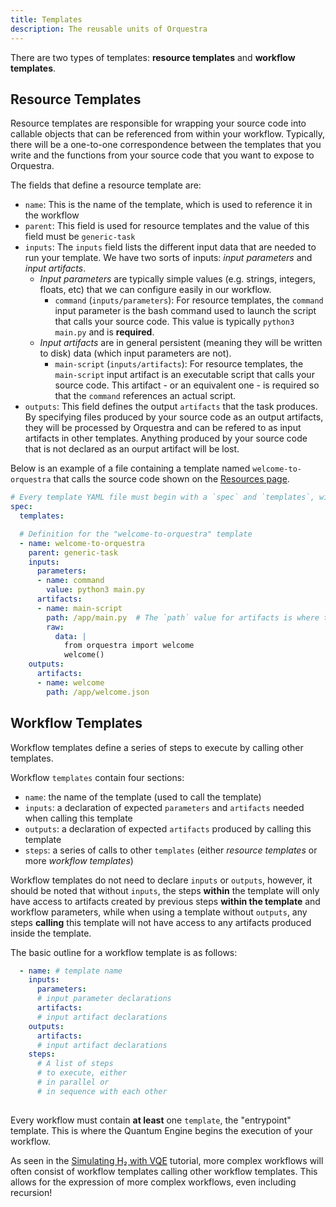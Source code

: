 ```yaml
---
title: Templates 
description: The reusable units of Orquestra
---
```


There are two types of templates: **resource templates** and **workflow templates**.

## Resource Templates

Resource templates are responsible for wrapping your source code into callable objects that can be referenced from within your workflow. Typically, there will be a one-to-one correspondence between the templates that you write and the functions from your source code that you want to expose to Orquestra. 

The fields that define a resource template are:
 - `name`: This is the name of the template, which is used to reference it in the workflow
 - `parent`: This field is used for resource templates and the value of this field must be `generic-task`
 - `inputs`: The `inputs` field lists the different input data that are needed to run your template. We have two sorts of inputs: *input parameters* and *input artifacts*. 
   - *Input parameters* are typically simple values (e.g. strings, integers, floats, etc) that we can configure easily in our workflow.
      - `command` (`inputs/parameters`): For resource templates, the `command` input parameter is the bash command used to launch the script that calls your source code. This value is typically `python3 main.py` and is **required**.
   - *Input artifacts* are in general persistent (meaning they will be written to disk) data (which input parameters are not).
      - `main-script` (`inputs/artifacts`): For resource templates, the `main-script` input artifact is an executable script that calls your source code. This artifact - or an equivalent one - is required so that the `command` references an actual script.
 - `outputs`: This field defines the output `artifacts` that the task produces. By specifying files produced by your source code as an output artifacts, they will be processed by Orquestra and can be refered to as input artifacts in other templates. Anything produced by your source code that is not declared as an ourput artifact will be lost.

Below is an example of a file containing a template named `welcome-to-orquestra` that calls the source code shown on the [Resources page](https://orquestra.io/docs/qe/definingaworkflow/resources).

```YAML
# Every template YAML file must begin with a `spec` and `templates`, without which your template won't compile.
spec:
  templates:

  # Definition for the "welcome-to-orquestra" template
  - name: welcome-to-orquestra
    parent: generic-task
    inputs:
      parameters:
      - name: command
        value: python3 main.py
      artifacts:
      - name: main-script
        path: /app/main.py  # The `path` value for artifacts is where they are placed and they must be under the `app` directory
        raw:
          data: |
            from orquestra import welcome
            welcome()
    outputs:
      artifacts:
      - name: welcome
        path: /app/welcome.json
```

## Workflow Templates

Workflow templates define a series of steps to execute by calling other templates.

Workflow `templates` contain four sections:
- `name`: the name of the template (used to call the template)
- `inputs`: a declaration of expected `parameters` and `artifacts` needed when calling this template
- `outputs`: a declaration of expected `artifacts` produced by calling this template
- `steps`: a series of calls to other `templates` (either *resource templates* or more *workflow templates*)

Workflow templates do not need to declare `inputs` or `outputs`, however, it should be noted that without `inputs`, the steps **within** the template will only have access to artifacts created by previous steps **within the template** and workflow parameters, while when using a template without `outputs`, any steps **calling** this template will not have access to any artifacts produced inside the template.

The basic outline for a workflow template is as follows:
```YAML
  - name: # template name
    inputs:
      parameters:
      # input parameter declarations
      artifacts:
      # input artifact declarations
    outputs:
      artifacts:
      # input artifact declarations
    steps:
      # A list of steps
      # to execute, either 
      # in parallel or
      # in sequence with each other
    
```

Every workflow must contain **at least** one `template`, the "entrypoint" template. This is where the Quantum Engine begins the execution of your workflow. 

As seen in the [Simulating H₂ with VQE](https://www.orquestra.io/docs/tutorial/hydrogen-vqe/) tutorial, more complex workflows will often consist of workflow templates calling other workflow templates. This allows for the expression of more complex workflows, even including recursion! 
